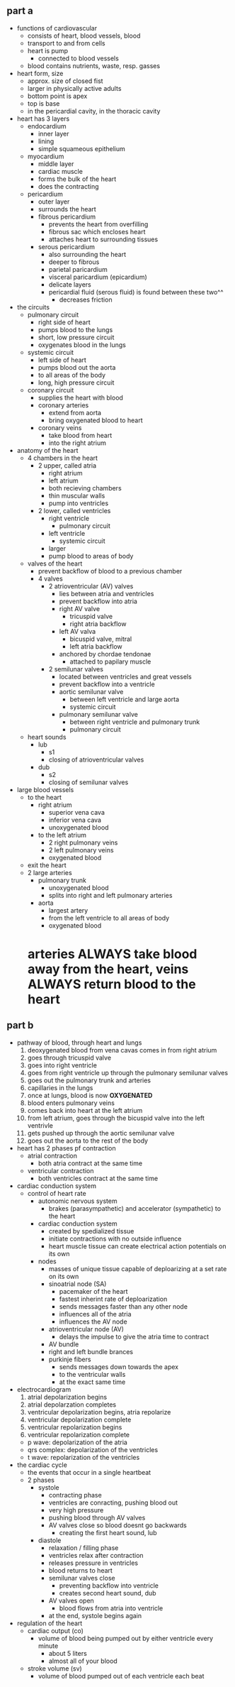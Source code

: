 ## part a
- functions of cardiovascular 
  - consists of heart, blood vessels, blood
  - transport to and from cells
  - heart is pump
    - connected to blood vessels
  - blood contains nutrients, waste, resp. gasses
- heart form, size
  - approx. size of closed fist
  - larger in physically active adults
  - bottom point is apex
  - top is base
  - in the pericardial cavity, in the thoracic cavity
- heart has 3 layers
  - endocardium
    - inner layer
    - lining
    - simple squameous epithelium
  - myocardium
    - middle layer
    - cardiac muscle
    - forms the bulk of the heart
    - does the contracting
  - pericardium
    - outer layer
    - surrounds the heart
    - fibrous pericardium
      - prevents the heart from overfilling
      - fibrous sac which encloses heart
      - attaches heart to surrounding tissues
    - serous pericardium
      - also surrounding the heart
      - deeper to fibrous
      - parietal paricardium
      - visceral paricardium (epicardium)
      - delicate layers
      - pericardial fluid (serous fluid) is found between these two^^
        - decreases friction
- the circuits
  - pulmonary circuit
    - right side of heart
    - pumps blood to the lungs
    - short, low pressure circuit
    - oxygenates blood in the lungs
  - systemic circuit
    - left side of heart
    - pumps blood out the aorta
    - to all areas of the body
    - long, high pressure circuit
  - coronary circuit
    - supplies the heart with blood
    - coronary arteries
      - extend from aorta
      - bring oxygenated blood to heart
    - coronary veins
      - take blood from heart 
      - into the right atrium
- anatomy of the heart
  - 4 chambers in the heart
    - 2 upper, called atria
      - right atrium
      - left atrium
      - both recieving chambers
      - thin muscular walls
      - pump into ventricles
    - 2 lower, called ventricles
      - right ventricle
        - pulmonary circuit
      - left ventricle
        - systemic circuit
      - larger
      - pump blood to areas of body
  - valves of the heart
    - prevent backflow of blood to a previous chamber
    - 4 valves
      - 2 atrioventricular (AV) valves
        - lies between atria and ventricles
        - prevent backflow into atria
        - right AV valve
          - tricuspid valve
          - right atria backflow
        - left AV valva
          - bicuspid valve, mitral
          - left atria backflow
        - anchored by chordae tendonae
          - attached to papilary muscle
      - 2 semilunar valves
        - located between ventricles and great vessels
        - prevent backflow into a ventricle
        - aortic semilunar valve
          - between left ventricle and large aorta
          - systemic circuit
        - pulmonary semilunar valve
          - between right ventricle and pulmonary trunk
          - pulmonary circuit
  - heart sounds
    - lub
      - s1
      - closing of atrioventricular valves
    - dub
      - s2
      - closing of semilunar valves
- large blood vessels
  - to the heart
    - right atrium
      - superior vena cava
      - inferior vena cava
      - unoxygenated blood
    - to the left atrium
      - 2 right pulmonary veins
      - 2 left pulmonary veins
      - oxygenated blood
  - exit the heart
  - 2 large arteries
    - pulmonary trunk
      - unoxygenated blood
      - splits into right and left pulmonary arteries
    - aorta
      - largest artery
      - from the left ventricle to all areas of body
      - oxygenated blood
    # arteries ALWAYS take blood away from the heart, veins ALWAYS return blood to the heart
## part b
- pathway of blood, through heart and lungs
  1. deoxygenated blood from vena cavas comes in from right atrium
  2. goes through tricuspid valve
  3. goes into right ventricle
  4. goes from right ventricle up through the pulmonary semilunar valves
  5. goes out the pulmonary trunk and arteries
  6. capillaries in the lungs
  7. once at lungs, blood is now **OXYGENATED**
  8. blood enters pulmonary veins
  9. comes back into heart at the left atrium
  10. from left atrium, goes through the bicuspid valve into the left ventrivle
  11. gets pushed up through the aortic semilunar valve
  12. goes out the aorta to the rest of the body
- heart has 2 phases pf contraction
  - atrial contraction
    - both atria contract at the same time
  - ventricular contraction
    - both ventricles contract at the same time
- cardiac conduction system
  - control of heart rate
    - autonomic nervous system
      - brakes (parasympathetic) and accelerator (sympathetic) to the heart
    - cardiac conduction system
      - created by spedialized tissue
      - initiate contractions with no outside influence
      - heart muscle tissue can create electrical action potentials on its own
    - nodes
      - masses of unique tissue capable of deploarizing at a set rate on its own
      - sinoatrial node (SA)
        - pacemaker of the heart
        - fastest inherint rate of deploarization
        - sends messages faster than any other node
        - influences all of the atria
        - influences the AV node
      - atrioventricular node (AV)
        - delays the impulse to give the atria time to contract
      - AV bundle
      - right and left bundle brances
      - purkinje fibers
        - sends messages down towards the apex
        - to the ventricular walls
        - at the exact same time
- electrocardiogram
  1. atrial depolarization begins
  2. atrial depolarzation completes
  3. ventricular depolarization begins, atria repolarize
  4. ventricular depolarization complete
  5. ventricular repolarization begins
  6. ventricular repolarization complete
  - p wave: depolarization of the atria
  - qrs complex: depolarization of the ventricles
  - t wave: repolarization of the ventricles
- the cardiac cycle
  - the events that occur in a single heartbeat
  - 2 phases
    - systole
      - contracting phase
      - ventricles are conracting, pushing blood out
      - very high pressure
      - pushing blood through AV valves
      - AV valves close so blood doesnt go backwards
        - creating the first heart sound, lub
    - diastole
      - relaxation / filling phase
      - ventricles relax after contraction
      - releases pressure in ventricles
      - blood returns to heart
      - semilunar valves close
        - preventing backflow into ventricle
        - creates second heart sound, dub
      - AV valves open
        - blood flows from atria into ventricle
      - at the end, systole begins again
- regulation of the heart
  - cardiac output (co)
    - volume of blood being pumped out by either ventricle every minute
      - about 5 liters
      - almost all of your blood
  - stroke volume (sv)
    - volume of blood pumped out of each ventricle each beat
